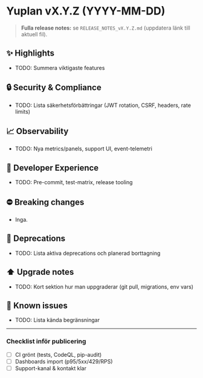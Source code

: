 # Yuplan vX.Y.Z (YYYY-MM-DD)

> **Fulla release notes:** se `RELEASE_NOTES_vX.Y.Z.md` (uppdatera länk till aktuell fil).

## ✨ Highlights
- TODO: Summera viktigaste features

## 🔒 Security & Compliance
- TODO: Lista säkerhetsförbättringar (JWT rotation, CSRF, headers, rate limits)

## 📈 Observability
- TODO: Nya metrics/panels, support UI, event-telemetri

## 🧰 Developer Experience
- TODO: Pre-commit, test-matrix, release tooling

## ⛔ Breaking changes
- Inga.

## 🧭 Deprecations
- TODO: Lista aktiva deprecations och planerad borttagning

## ⬆️ Upgrade notes
- TODO: Kort sektion hur man uppgraderar (git pull, migrations, env vars)

## 🐞 Known issues
- TODO: Lista kända begränsningar

---
### Checklist inför publicering
- [ ] CI grönt (tests, CodeQL, pip-audit)
- [ ] Dashboards import (p95/5xx/429/RPS)
- [ ] Support-kanal & kontakt klar
